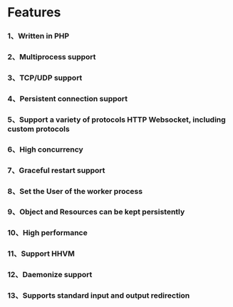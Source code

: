 # Features

### 1、Written in PHP

### 2、Multiprocess support

### 3、TCP/UDP support

### 4、Persistent connection support

### 5、Support a variety of protocols HTTP Websocket, including custom protocols

### 6、High concurrency

### 7、Graceful restart support

### 8、Set the User of the worker process

### 9、Object and Resources can be kept persistently

### 10、High performance

### 11、Support HHVM

### 12、Daemonize support

### 13、Supports standard input and output redirection

